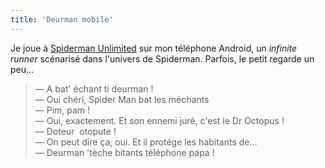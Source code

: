 ```yaml
---
title: 'Deurman mobile'
---
```


Je joue à
[Spiderman Unlimited](http://www.gameloft.com/minisites/spidermanunlimited-us/)
sur mon téléphone Android, un _infinite  runner_ scénarisé dans l'univers de
Spiderman. Parfois, le petit regarde un peu...

> — A bat' échant ti deurman !  
> — Oui chéri, Spider Man bat les méchants  
> — Pim, pam !  
> — Oui, exactement. Et son ennemi juré, c'est le Dr Octopus !  
> — Doteur  otopute !  
> — On peut dire ça, oui. Et il protége les habitants de...  
> — Deurman 'tèche bitants téléphone papa !
